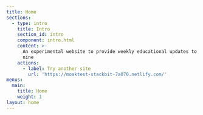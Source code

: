 ```yaml
---
title: Home
sections:
  - type: intro
    title: Intro
    section_id: intro
    component: intro.html
    content: >-
      An experimental website to provide weekly educational updates to class
      nine
    actions:
      - label: Try another site
        url: 'https://moaktest-stackbit-7a070.netlify.com/'
menus:
  main:
    title: Home
    weight: 1
layout: home
---
```

